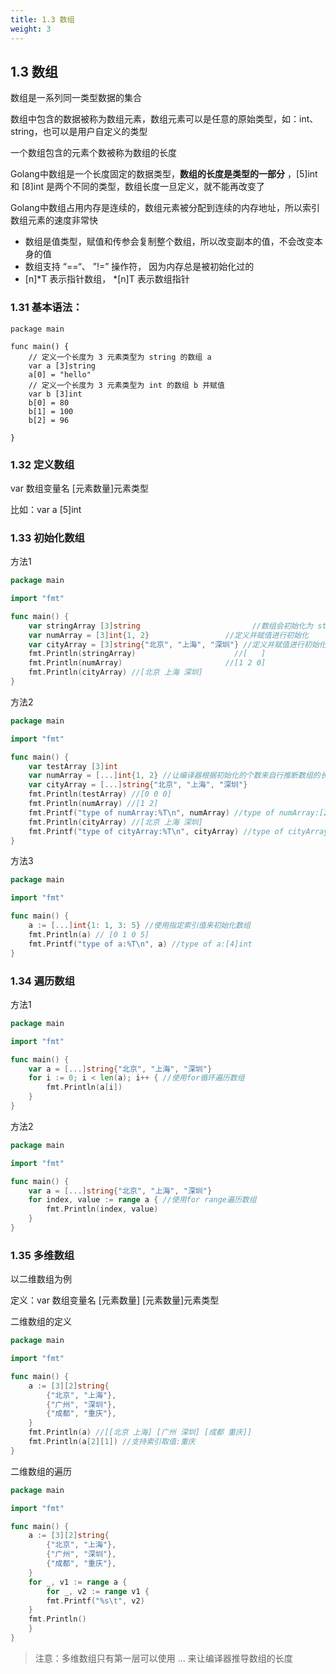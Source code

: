 ```yaml
---
title: 1.3 数组
weight: 3
---
```


## 1.3 数组

数组是一系列同一类型数据的集合

数组中包含的数据被称为数组元素，数组元素可以是任意的原始类型，如：int、string，也可以是用户自定义的类型

一个数组包含的元素个数被称为数组的长度

Golang中数组是一个长度固定的数据类型，**数组的长度是类型的一部分** ，[5]int 和 [8]int 是两个不同的类型，数组长度一旦定义，就不能再改变了

Golang中数组占用内存是连续的，数组元素被分配到连续的内存地址，所以索引数组元素的速度非常快

- 数组是值类型，赋值和传参会复制整个数组，所以改变副本的值，不会改变本身的值
- 数组支持 “==“、 ”!=” 操作符， 因为内存总是被初始化过的  
- [n]*T 表示指针数组， *[n]T 表示数组指针  

### 1.31 基本语法：

```
package main

func main() {
	// 定义一个长度为 3 元素类型为 string 的数组 a
	var a [3]string
	a[0] = "hello"
	// 定义一个长度为 3 元素类型为 int 的数组 b 并赋值
	var b [3]int
	b[0] = 80
	b[1] = 100
	b[2] = 96

}
```

### 1.32 定义数组

var 数组变量名 [元素数量]元素类型

比如：var a [5]int  



### 1.33 初始化数组

方法1

```go
package main

import "fmt"

func main() {
	var stringArray [3]string                         //数组会初始化为 string 类型的空值 []
	var numArray = [3]int{1, 2}                 //定义并赋值进行初始化
	var cityArray = [3]string{"北京", "上海", "深圳"} //定义并赋值进行初始化
	fmt.Println(stringArray)                      //[   ]
	fmt.Println(numArray)                       //[1 2 0]
	fmt.Println(cityArray) //[北京 上海 深圳]
}

```

方法2

```go
package main

import "fmt"

func main() {
	var testArray [3]int
	var numArray = [...]int{1, 2} //让编译器根据初始化的个数来自行推断数组的长度
	var cityArray = [...]string{"北京", "上海", "深圳"}
	fmt.Println(testArray) //[0 0 0]
	fmt.Println(numArray) //[1 2]
	fmt.Printf("type of numArray:%T\n", numArray) //type of numArray:[2]int
	fmt.Println(cityArray) //[北京 上海 深圳]
	fmt.Printf("type of cityArray:%T\n", cityArray) //type of cityArray:[3]string
}

```

方法3

```go
package main

import "fmt"

func main() {
	a := [...]int{1: 1, 3: 5} //使用指定索引值来初始化数组
	fmt.Println(a) // [0 1 0 5]
	fmt.Printf("type of a:%T\n", a) //type of a:[4]int
}
```



### 1.34 遍历数组

方法1

```go
package main

import "fmt"

func main() {
	var a = [...]string{"北京", "上海", "深圳"}
	for i := 0; i < len(a); i++ { //使用for循环遍历数组
		fmt.Println(a[i])
	}
}
```

方法2

```go
package main

import "fmt"

func main() {
	var a = [...]string{"北京", "上海", "深圳"}
	for index, value := range a { //使用for range遍历数组
		fmt.Println(index, value)
	}
}
```



### 1.35 多维数组

以二维数组为例

定义：var 数组变量名 [元素数量] [元素数量]元素类型

二维数组的定义

```go
package main

import "fmt"

func main() {
	a := [3][2]string{
		{"北京", "上海"},
		{"广州", "深圳"},
		{"成都", "重庆"},
	}
	fmt.Println(a) //[[北京 上海] [广州 深圳] [成都 重庆]]
	fmt.Println(a[2][1]) //支持索引取值:重庆
}
```

二维数组的遍历

```go
package main

import "fmt"

func main() {
	a := [3][2]string{
		{"北京", "上海"},
		{"广州", "深圳"},
		{"成都", "重庆"},
	}
	for _, v1 := range a {
		for _, v2 := range v1 {
		fmt.Printf("%s\t", v2)
	}
	fmt.Println()
	}
}
```

> 注意：多维数组只有第一层可以使用 ... 来让编译器推导数组的长度
>
> 


















